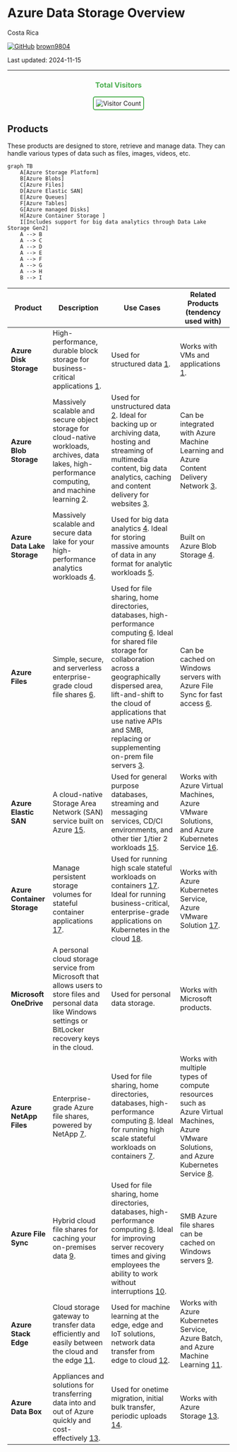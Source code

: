 # Azure Data Storage Overview 

Costa Rica

[![GitHub](https://img.shields.io/badge/--181717?logo=github&logoColor=ffffff)](https://github.com/)
[brown9804](https://github.com/brown9804)

Last updated: 2024-11-15

----------

<div align="center">
  <h3 style="color: #4CAF50;">Total Visitors</h3>
  <img src="https://profile-counter.glitch.me/brown9804/count.svg" alt="Visitor Count" style="border: 2px solid #4CAF50; border-radius: 5px; padding: 5px;"/>
</div>

## Products 

These products are designed to store, retrieve and manage data. They can handle various types of data such as files, images, videos, etc.

```mermaid
graph TB
    A[Azure Storage Platform]
    B[Azure Blobs]
    C[Azure Files]
    D[Azure Elastic SAN]
    E[Azure Queues]
    F[Azure Tables]
    G[Azure managed Disks]
    H[Azure Container Storage ]
    I[Includes support for big data analytics through Data Lake Storage Gen2]
    A --> B
    A --> C
    A --> D
    A --> E
    A --> F
    A --> G
    A --> H
    B --> I
```

| Product | Description | Use Cases | Related Products (tendency used with) |
| --- | --- | --- | --- |
| **Azure Disk Storage** | High-performance, durable block storage for business-critical applications [1](https://azure.microsoft.com/en-us/services/storage/disks/). | Used for structured data [1](https://azure.microsoft.com/en-us/services/storage/disks/). | Works with VMs and applications [1](https://azure.microsoft.com/en-us/services/storage/disks/). |
| **Azure Blob Storage** | Massively scalable and secure object storage for cloud-native workloads, archives, data lakes, high-performance computing, and machine learning [2](https://azure.microsoft.com/en-us/services/storage/blobs/). | Used for unstructured data [2](https://azure.microsoft.com/en-us/services/storage/blobs/). Ideal for backing up or archiving data, hosting and streaming of multimedia content, big data analytics, caching and content delivery for websites [3](https://learn.microsoft.com/en-us/azure/storage/blobs/storage-blobs-introduction). | Can be integrated with Azure Machine Learning and Azure Content Delivery Network [3](https://learn.microsoft.com/en-us/azure/storage/blobs/storage-blobs-introduction). |
| **Azure Data Lake Storage** | Massively scalable and secure data lake for your high-performance analytics workloads [4](https://learn.microsoft.com/en-us/azure/storage/blobs/data-lake-storage-introduction). | Used for big data analytics [4](https://learn.microsoft.com/en-us/azure/storage/blobs/data-lake-storage-introduction). Ideal for storing massive amounts of data in any format for analytic workloads [5](https://learn.microsoft.com/en-us/azure/storage/files/storage-files-introduction). | Built on Azure Blob Storage [4](https://learn.microsoft.com/en-us/azure/storage/blobs/data-lake-storage-introduction). |
| **Azure Files** | Simple, secure, and serverless enterprise-grade cloud file shares [6](https://azure.microsoft.com/en-us/products/storage/files/). | Used for file sharing, home directories, databases, high-performance computing [6](https://azure.microsoft.com/en-us/products/storage/files/). Ideal for shared file storage for collaboration across a geographically dispersed area, lift-and-shift to the cloud of applications that use native APIs and SMB, replacing or supplementing on-prem file servers [3](https://learn.microsoft.com/en-us/azure/storage/blobs/storage-blobs-introduction). | Can be cached on Windows servers with Azure File Sync for fast access [6](https://azure.microsoft.com/en-us/products/storage/files/). |
| **Azure Elastic SAN** | A cloud-native Storage Area Network (SAN) service built on Azure [15](https://azure.microsoft.com/en-us/products/storage/elastic-san/). | Used for general purpose databases, streaming and messaging services, CD/CI environments, and other tier 1/tier 2 workloads [15](https://azure.microsoft.com/en-us/products/storage/elastic-san/). | Works with Azure Virtual Machines, Azure VMware Solutions, and Azure Kubernetes Service [16](https://learn.microsoft.com/en-us/azure/storage/elastic-san/elastic-san-introduction). |
| **Azure Container Storage** | Manage persistent storage volumes for stateful container applications [17](https://azure.microsoft.com/en-us/products/container-storage/). | Used for running high scale stateful workloads on containers [17](https://azure.microsoft.com/en-us/products/container-storage/). Ideal for running business-critical, enterprise-grade applications on Kubernetes in the cloud  [18](https://learn.microsoft.com/en-us/azure/storage/container-storage/container-storage-introduction). | Works with Azure Kubernetes Service, Azure VMware Solution [17](https://azure.microsoft.com/en-us/products/container-storage/). |
| **Microsoft OneDrive** | A personal cloud storage service from Microsoft that allows users to store files and personal data like Windows settings or BitLocker recovery keys in the cloud. | Used for personal data storage. | Works with Microsoft products. |
| **Azure NetApp Files** | Enterprise-grade Azure file shares, powered by NetApp [7](https://learn.microsoft.com/en-us/azure/azure-netapp-files/azure-netapp-files-introduction). | Used for file sharing, home directories, databases, high-performance computing [8](https://azure.microsoft.com/en-us/products/netapp/). Ideal for running high scale stateful workloads on containers [7](https://learn.microsoft.com/en-us/azure/azure-netapp-files/azure-netapp-files-introduction). | Works with multiple types of compute resources such as Azure Virtual Machines, Azure VMware Solutions, and Azure Kubernetes Service [8](https://azure.microsoft.com/en-us/products/netapp/). |
| **Azure File Sync** | Hybrid cloud file shares for caching your on-premises data [9](https://learn.microsoft.com/en-us/azure/storage/file-sync/file-sync-introduction). | Used for file sharing, home directories, databases, high-performance computing [8](https://azure.microsoft.com/en-us/products/netapp/). Ideal for improving server recovery times and giving employees the ability to work without interruptions [10](https://learn.microsoft.com/en-us/azure/storage/file-sync/file-sync-deployment-guide). | SMB Azure file shares can be cached on Windows servers [9](https://learn.microsoft.com/en-us/azure/storage/file-sync/file-sync-introduction). |
| **Azure Stack Edge** | Cloud storage gateway to transfer data efficiently and easily between the cloud and the edge [11](https://azure.microsoft.com/en-us/products/azure-stack/edge/). | Used for machine learning at the edge, edge and IoT solutions, network data transfer from edge to cloud [12](https://learn.microsoft.com/en-us/azure/databox-online/azure-stack-edge-deploy-aks-on-azure-stack-edge). | Works with Azure Kubernetes Service, Azure Batch, and Azure Machine Learning [11](https://azure.microsoft.com/en-us/products/azure-stack/edge/). |
| **Azure Data Box** | Appliances and solutions for transferring data into and out of Azure quickly and cost-effectively [13](https://azure.microsoft.com/en-us/products/databox/). | Used for onetime migration, initial bulk transfer, periodic uploads [14](https://learn.microsoft.com/en-us/azure/databox/data-box-overview). | Works with Azure Storage [13](https://azure.microsoft.com/en-us/products/databox/). |
